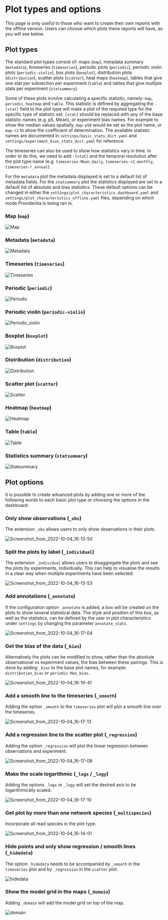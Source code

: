 # Plot types and options

This page is only useful to those who want to create their own reports with the offline version. Users can choose which plots these reports will have, as you will see below.

## Plot types

The standard plot types consist of: maps (`map`), metadata summary (`metadata`), timeseries (`timeseries`), periodic plots (`periodic`), periodic violin plots (`periodic-violin`), box plots (`boxplot`), distribution plots (`distribution`), scatter plots (`scatter`), heat maps (`heatmap`), tables that give one stat per subsection per experiment (`table`) and tables that give multiple stats per experiment (`statsummary`).

Some of these plots involve calculating a specific statistic, namely: `map`, `periodic`, `heatmap` and `table`. This statistic is defined by aggregating the `-[stat]` field to the plot type will make a plot of the required type for the specific type of statistic set. `[stat]` should be replaced with any of the base statistic names (e.g. p5, Mean), or experiment bias names. For example to show the median values spatially, `map-p50` would be set as the plot name, or `map-r2` to show the coefficient of determination. The available statistic names are documented in `settings/basic_stats_dict.yaml` and `settings/experiment_bias_stats_dict.yaml` for reference.

The timeseries can also be used to show how statistics vary in time. In order to do this, we need to add `-[stat]` and the temporal resolution after the plot type name (e.g. `timeseries-Mean_daily`, `timeseries-r2_monthly`, `timeseries-r_annual`).

For the `metadata` plot the metadata displayed is set to a default list of metadata fields. For the `statsummary` plot the statistics displayed are set to a default list of absolute and bias statistics. These default options can be changed in either the
`settings/plot_characteristics_dashboard.yaml` and `settings/plot_characteristics_offline.yaml` files, depending on which mode Providentia is being ran in.

### Map (`map`)

![Map](uploads/c09bd5457c62747147ceed0eae681c66/Map.png)

### Metadata (`metadata`)

![Metadata](uploads/4b70f94292b6bb60c03942b00dbe4aa0/Metadata.png)

### Timeseries (`timeseries`)

![Timeseries](uploads/616c4d754acb3ea71db03d7a2c2c03fe/Timeseries.png)

### Periodic (`periodic`)

![Periodic](uploads/14e16fa930ff86811775d2c6ca3b3810/Periodic.png)

### Periodic violin (`periodic-violin`)

![Periodic_violin](uploads/bcd66dd9858dc03c3bde612cbb5e3ba6/Periodic_violin.png)

### Boxplot (`boxplot`)

![Boxplot](uploads/d84ef502fe31b9fa3a0770e058b9158e/Boxplot.png)

### Distribution (`distribution`)

![Distribution](uploads/2ad285ec3f4e142208c4d087a4df6c06/Distribution.png)

### Scatter plot (`scatter`)

![Scatter](uploads/aa8bd0c96f7fc8e1dc8f285210c98cbd/Scatter.png)

### Heatmap (`heatmap`)

![Heatmap](uploads/a2fe2f27d53c2e5e1a32eeed9b07ec56/Heatmap.png)

### Table (`table`)

![Table](uploads/58bdc6481b7bbbdac66f53fa5c43b576/Table.png)

### Statistics summary (`statsummary`)

![Statsummary](uploads/88448c8e7dd9ef8515c03d5363df00da/Statsummary.png)

## Plot options

It is possible to create advanced plots by adding one or more of the following words to each basic plot type or choosing the options in the dashboard:

### Only show observations (`_obs`)

The extension `_obs` allows users to only show observations in their plots.

![Screenshot_from_2022-10-04_16-13-50](uploads/316de7338fe068ef9913e6474f20258f/Screenshot_from_2022-10-04_16-13-50.jpg)

### Split the plots by label (`_individual`)

The extension `_individual` allows users to disaggregate the plots and see the plots by experiments, individually. This can help to visualise the results in a clear way when multiple experiments have been selected.

![Screenshot_from_2022-10-04_16-13-53](uploads/42a70a0027d4397555345d9a73202d29/Screenshot_from_2022-10-04_16-13-53.jpg)

### Add annotations (`_annotate`)

If the configuration option `_annotate` is added, a box will be created on the plots to show several statistical data. The style and position of this box, as well as the statistics, can be defined by the user in plot characteristics under ``settings`` by changing the parameter `annotate_stats`.

![Screenshot_from_2022-10-04_16-17-04](uploads/906536e687e29f3e8a4ccf760485d884/Screenshot_from_2022-10-04_16-17-04.jpg)

### Get the bias of the data (`_bias`)

Alternatively the plots can be modified to show, rather than the absolute observational vs experiment values, the bias between these pairings. This is done by adding `_bias` to the base plot names, for example: `distribution_bias` or `periodic-Max_bias`.

![Screenshot_from_2022-10-04_16-10-41](uploads/f54cd53c29707eb80c5ec05e853d187d/Screenshot_from_2022-10-04_16-10-41.jpg)

### Add a smooth line to the timeseries (`_smooth`)

Adding the option `_smooth` to the `timeseries` plot will plot a smooth line over the timeseries.

![Screenshot_from_2022-10-04_16-17-13](uploads/a4bb25564231b55545a4878fb2da8fba/Screenshot_from_2022-10-04_16-17-13.jpg)

### Add a regression line to the scatter plot (`_regression`)

Adding the option `_regression` will plot the linear regression between observations and experiment.

![Screenshot_from_2022-10-04_16-17-08](uploads/d12382d6634b7ba63b7a2c04ca49cabe/Screenshot_from_2022-10-04_16-17-08.jpg)

### Make the scale logarithmic (`_logx` / `_logy`)

Adding the options `_logx` or `_logy` will set the desired axis to be logarithmically scaled. 

![Screenshot_from_2022-10-04_16-17-10](uploads/23248ef58007c22ab1021878cae710e5/Screenshot_from_2022-10-04_16-17-10.jpg)

### Get plot by more than one network species (`_multispecies`)

Incorporate all read species in the plot type. 

![Screenshot_from_2022-10-04_16-14-01](uploads/2e4902e7d1be1d79db47b5818c7288a2/Screenshot_from_2022-10-04_16-14-01.jpg)

### Hide points and only show regression / smooth lines (`_hidedata`)

The option `_hidedata` needs to be accompanied by `_smooth` in the `timeseries` plot and by `_regression` in the `scatter` plot.

![hidedata](uploads/341d06f77cebecffc9802d0190c0de91/hidedata.png)

### Show the model grid in the maps (`_domain`)

Adding `_domain` will add the model grid on top of the map.

![domain](uploads/4dd8180f18b54e2a3c6d4e0e39827d0c/domain.png)